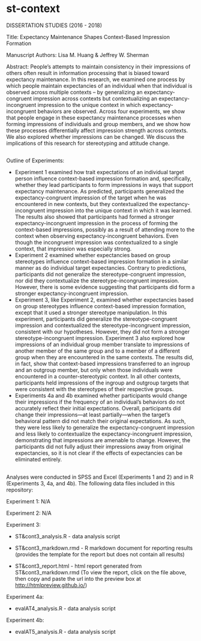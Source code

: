# st-context
DISSERTATION STUDIES (2016 - 2018)

Title: Expectancy Maintenance Shapes Context-Based Impression Formation

Manuscript Authors: Lisa M. Huang & Jeffrey W. Sherman

Abstract:
People’s attempts to maintain consistency in their impressions of others often result in information processing that is biased toward expectancy maintenance. In this research, we examined one process by which people maintain expectancies of an individual when that individual is observed across multiple contexts – by generalizing an expectancy-congruent impression across contexts but contextualizing an expectancy-incongruent impression to the unique context in which expectancy-incongruent behaviors are observed. Across four experiments, we show that people engage in these expectancy maintenance processes when forming impressions of individuals and group members, and we show how these processes differentially affect impression strength across contexts. We also explored whether impressions can be changed. We discuss the implications of this research for stereotyping and attitude change.

##

Outline of Experiments:
- Experiment 1 examined how trait expectations of an individual target person influence context-based impression formation and, specifically, whether they lead participants to form impressions in ways that support expectancy maintenance. As predicted, participants generalized the expectancy-congruent impression of the target when he was encountered in new contexts, but they contextualized the expectancy-incongruent impression into the unique context in which it was learned. The results also showed that participants had formed a stronger expectancy-incongruent impression in the process of forming the context-based impressions, possibly as a result of attending more to the context when observing expectancy-incongruent behaviors. Even though the incongruent impression was contextualized to a single context, that impression was especially strong.
- Experiment 2 examined whether expectancies based on group stereotypes influence context-based impression formation in a similar manner as do individual target expectancies. Contrary to predictions, participants did not generalize the stereotype-congruent impression, nor did they contextualize the stereotype-incongruent impression. However, there is some evidence suggesting that participants did form a stronger expectancy-incongruent impression. 
- Experiment 3, like Experiment 2, examined whether expectancies based on group stereotypes influence context-based impression formation, except that it used a stronger stereotype manipulation. In this experiment, participants did generalize the stereotype-congruent impression and contextualized the stereotype-incongruent impression, consistent with our hypotheses. However, they did not form a stronger stereotype-incongruent impression. Experiment 3 also explored how impressions of an individual group member translate to impressions of another member of the same group and to a member of a different group when they are encountered in the same contexts. The results did, in fact, show that context-based impressions transferred to an ingroup and an outgroup member, but only when those individuals were encountered in a counter-stereotypic context. In all other contexts, participants held impressions of the ingroup and outgroup targets that were consistent with the stereotypes of their respective groups. 
- Experiments 4a and 4b examined whether participants would change their impressions if the frequency of an individual’s behaviors do not accurately reflect their initial expectations. Overall, participants did change their impressions—at least partially—when the target’s behavioral pattern did not match their original expectations. As such, they were less likely to generalize the expectancy-congruent impression and less likely to contextualize the expectancy-incongruent impression, demonstrating that impressions are amenable to change. However, the participants did not fully adjust their impressions away from original expectancies, so it is not clear if the effects of expectancies can be eliminated entirely.

##

Analyses were conducted in SPSS and Excel (Experiments 1 and 2) and in R (Experiments 3, 4a, and 4b). The following data files included in this repository:

Experiment 1: N/A

Experiment 2: N/A

Experiment 3:
- ST&cont3_analysis.R - data analysis script

- ST&cont3_markdown.rmd - R markdown document for reporting results (provides the template for the report but does not contain all results)
- ST&cont3_report.html - html report generated from ST&cont3_markdown.rmd (To view the report, click on the file above, then copy and paste the url into the preview box at http://htmlpreview.github.io/)

Experiment 4a:
- evalAT4_analysis.R - data analysis script

Experiment 4b:
- evalAT5_analysis.R - data analysis script
